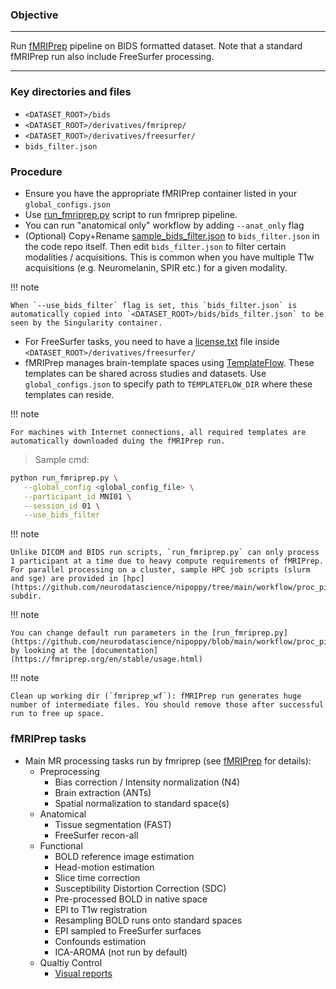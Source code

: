 ### Objective

---

Run [fMRIPrep](https://fmriprep.org/en/stable/) pipeline on BIDS formatted dataset. Note that a standard fMRIPrep run also include FreeSurfer processing.
   
---

### Key directories and files

- `<DATASET_ROOT>/bids`
- `<DATASET_ROOT>/derivatives/fmriprep/`
- `<DATASET_ROOT>/derivatives/freesurfer/`
- `bids_filter.json`

### Procedure

- Ensure you have the appropriate fMRIPrep container listed in your `global_configs.json` 
- Use [run_fmriprep.py](https://github.com/neurodatascience/nipoppy/blob/main/workflow/proc_pipe/fmriprep/run_fmriprep.py) script to run fmriprep pipeline. 
- You can run "anatomical only" workflow by adding `--anat_only` flag
- (Optional) Copy+Rename [sample_bids_filter.json](https://github.com/neurodatascience/nipoppy/blob/main/workflow/proc_pipe/fmriprep/sample_bids_filter.json) to `bids_filter.json` in the code repo itself. Then edit `bids_filter.json` to filter certain modalities / acquisitions. This is common when you have multiple T1w acquisitions (e.g. Neuromelanin, SPIR etc.) for a given modality. 

!!! note

    When `--use_bids_filter` flag is set, this `bids_filter.json` is automatically copied into `<DATASET_ROOT>/bids/bids_filter.json` to be seen by the Singularity container.


- For FreeSurfer tasks, you need to have a [license.txt](https://surfer.nmr.mgh.harvard.edu/fswiki/License) file inside `<DATASET_ROOT>/derivatives/freesurfer/`
- fMRIPrep manages brain-template spaces using [TemplateFlow](https://fmriprep.org/en/stable/spaces.html). These templates can be shared across studies and datasets. Use `global_configs.json` to specify path to `TEMPLATEFLOW_DIR` where these templates can reside. 
   
   
!!! note

    For machines with Internet connections, all required templates are automatically downloaded duing the fMRIPrep run.
    
> Sample cmd:
```bash
python run_fmriprep.py \
   --global_config <global_config_file> \
   --participant_id MNI01 \
   --session_id 01 \
   --use_bids_filter 
```

!!! note

    Unlike DICOM and BIDS run scripts, `run_fmriprep.py` can only process 1 participant at a time due to heavy compute requirements of fMRIPrep. For parallel processing on a cluster, sample HPC job scripts (slurm and sge) are provided in [hpc](https://github.com/neurodatascience/nipoppy/tree/main/workflow/proc_pipe/fmriprep/scripts) subdir. 


!!! note

    You can change default run parameters in the [run_fmriprep.py](https://github.com/neurodatascience/nipoppy/blob/main/workflow/proc_pipe/fmriprep/run_fmriprep.py) by looking at the [documentation](https://fmriprep.org/en/stable/usage.html)

!!! note

    Clean up working dir (`fmriprep_wf`): fMRIPrep run generates huge number of intermediate files. You should remove those after successful run to free up space.


### fMRIPrep tasks
   - Main MR processing tasks run by fmriprep (see [fMRIPrep](https://fmriprep.org/en/stable/) for details):
      - Preprocessing
         - Bias correction / Intensity normalization (N4)
         - Brain extraction (ANTs)
         - Spatial normalization to standard space(s)
      - Anatomical
         - Tissue segmentation (FAST)
         - FreeSurfer recon-all
      - Functional
         - BOLD reference image estimation
         - Head-motion estimation
         - Slice time correction
         - Susceptibility Distortion Correction (SDC)
         - Pre-processed BOLD in native space
         - EPI to T1w registration
         - Resampling BOLD runs onto standard spaces
         - EPI sampled to FreeSurfer surfaces
         - Confounds estimation
         - ICA-AROMA (not run by default)
      - Qualtiy Control
         - [Visual reports](https://fmriprep.org/en/stable/outputs.html#visual-reports)